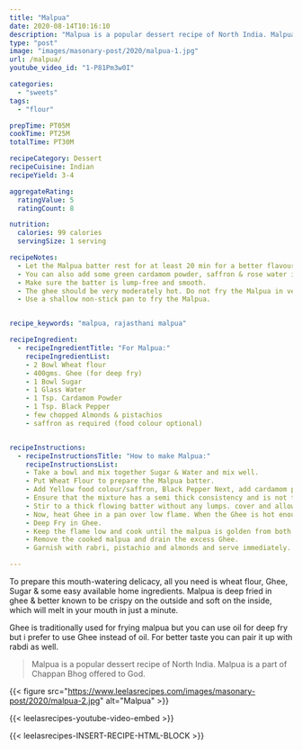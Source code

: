 ```yaml
---
title: "Malpua"
date: 2020-08-14T10:16:10
description: "Malpua is a popular dessert recipe of North India. Malpua is a part of Chappan Bhog offered to God."
type: "post"
image: "images/masonary-post/2020/malpua-1.jpg"
url: /malpua/
youtube_video_id: "1-P81Pm3w0I"

categories: 
  - "sweets"
tags:
  - "flour"

prepTime: PT05M
cookTime: PT25M
totalTime: PT30M

recipeCategory: Dessert
recipeCuisine: Indian
recipeYield: 3-4

aggregateRating:
  ratingValue: 5
  ratingCount: 8

nutrition:
  calories: 99 calories
  servingSize: 1 serving

recipeNotes: 
  - Let the Malpua batter rest for at least 20 min for a better flavour.
  - You can also add some green cardamom powder, saffron & rose water in your Malpua for more flavours.
  - Make sure the batter is lump-free and smooth.
  - The ghee should be very moderately hot. Do not fry the Malpua in very hot ghee otherwise, they will be raw from inside.
  - Use a shallow non-stick pan to fry the Malpua.


recipe_keywords: "malpua, rajasthani malpua"

recipeIngredient:
  - recipeIngredientTitle: "For Malpua:"
    recipeIngredientList: 
    - 2 Bowl Wheat flour
    - 400gms. Ghee (for deep fry)
    - 1 Bowl Sugar 
    - 1 Glass Water
    - 1 Tsp. Cardamom Powder
    - 1 Tsp. Black Pepper 
    - few chopped Almonds & pistachios
    - saffron as required (food colour optional)


recipeInstructions:
  - recipeInstructionsTitle: "How to make Malpua:"
    recipeInstructionsList:
    - Take a bowl and mix together Sugar & Water and mix well. 
    - Put Wheat Flour to prepare the Malpua batter. 
    - Add Yellow food colour/saffron, Black Pepper Next, add cardamom powder and mix well once again. 
    - Ensure that the mixture has a semi thick consistency and is not too thick. 
    - Stir to a thick flowing batter without any lumps. cover and allow the batter to rest for 20 minutes. 
    - Now, heat Ghee in a pan over low flame. When the Ghee is hot enough, pour a ladle full of the mixture and spread evenly.
    - Deep Fry in Ghee.
    - Keep the flame low and cook until the malpua is golden from both sides.
    - Remove the cooked malpua and drain the excess Ghee.
    - Garnish with rabri, pistachio and almonds and serve immediately.

---
```


To prepare this mouth-watering delicacy, all you need is wheat flour, Ghee, Sugar & some easy available home ingredients. Malpua is deep fried in ghee & better known to be crispy on the outside and soft on the inside, which will melt in your mouth in just a minute. 

Ghee is traditionally used for frying malpua but you can use oil  for deep fry but i prefer to use Ghee instead of oil. For better taste you can pair it up with rabdi as well.

 
> Malpua is a popular dessert recipe of North India. Malpua is a part of Chappan Bhog offered to God. 

{{< figure src="https://www.leelasrecipes.com/images/masonary-post/2020/malpua-2.jpg" alt="Malpua" >}}

{{< leelasrecipes-youtube-video-embed >}}


{{< leelasrecipes-INSERT-RECIPE-HTML-BLOCK >}}




